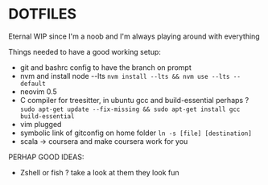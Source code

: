 # DOTFILES

Eternal WIP since I'm a noob and I'm always playing around with everything

Things needed to have a good working setup:
- git and bashrc config to have the branch on prompt
- nvm and install node --lts `nvm install --lts && nvm use --lts --default`
- neovim 0.5
- C compiler for treesitter, in ubuntu gcc and build-essential perhaps ? `sudo apt-get update --fix-missing && sudo apt-get install gcc build-essential`
- vim plugged
- symbolic link of gitconfig on home folder `ln -s [file] [destination]`
- scala -> coursera and make coursera work for you

PERHAP GOOD IDEAS:
- Zshell or fish ? take a look at them they look fun
